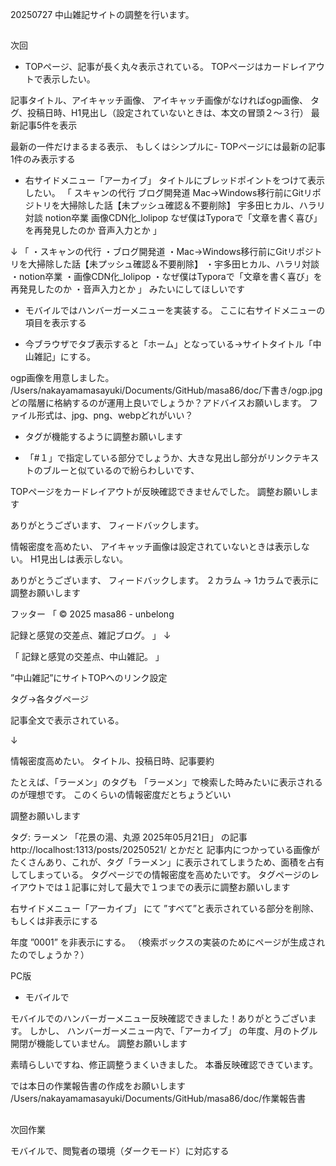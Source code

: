 20250727
中山雑記サイトの調整を行います。

## 
次回

- TOPページ、記事が長く丸々表示されている。
TOPページはカードレイアウトで表示したい。

記事タイトル、アイキャッチ画像、
アイキャッチ画像がなければogp画像、
タグ、投稿日時、H1見出し（設定されていないときは、本文の冒頭２〜３行）
最新記事5件を表示

最新の一件だけまるまる表示、
もしくはシンプルに- TOPページには最新の記事1件のみ表示する

- 右サイドメニュー「アーカイブ」
タイトルにブレッドポイントをつけて表示したい。
「
スキャンの代行
ブログ開発道
Mac→Windows移行前にGitリポジトリを大掃除した話【未プッシュ確認＆不要削除】
宇多田ヒカル、ハラリ対談
notion卒業
画像CDN化_lolipop
なぜ僕はTyporaで「文章を書く喜び」を再発見したのか
音声入力とか
」

↓
「
・スキャンの代行
・ブログ開発道
・Mac→Windows移行前にGitリポジトリを大掃除した話【未プッシュ確認＆不要削除】
・宇多田ヒカル、ハラリ対談
・notion卒業
・画像CDN化_lolipop
・なぜ僕はTyporaで「文章を書く喜び」を再発見したのか
・音声入力とか
」
みたいにしてほしいです

- モバイルではハンバーガーメニューを実装する。
ここに右サイドメニューの項目を表示する






- 今ブラウザでタブ表示すると「ホーム」となっている→サイトタイトル「中山雑記」にする。


ogp画像を用意しました。
/Users/nakayamamasayuki/Documents/GitHub/masa86/doc/下書き/ogp.jpg
どの階層に格納するのが運用上良いでしょうか？アドバイスお願いします。
ファイル形式は、jpg、png、webpどれがいい？

- タグが機能するように調整お願いします

- 「#１」で指定している部分でしょうか、大きな見出し部分がリンクテキストのブルーと似ているので紛らわしいです、


TOPページをカードレイアウトが反映確認できませんでした。
調整お願いします

ありがとうございます、
フィードバックします。

情報密度を高めたい、
アイキャッチ画像は設定されていないときは表示しない。
H1見出しは表示しない。

ありがとうございます、
フィードバックします。
２カラム
→
1カラムで表示に調整お願いします


フッター
「
© 2025 masa86 - unbelong

記録と感覚の交差点、雑記ブログ。
」
↓

「
記録と感覚の交差点、中山雑記。
」

”中山雑記”にサイトTOPへのリンク設定



タグ→各タグページ

記事全文で表示されている。

↓

情報密度高めたい。
タイトル、投稿日時、記事要約

たとえば、「ラーメン」のタグも
「ラーメン」で検索した時みたいに表示されるのが理想です。
このくらいの情報密度だとちょうどいい

調整お願いします


タグ: ラーメン
「花景の湯、丸源
2025年05月21日」
の記事
http://localhost:1313/posts/20250521/
とかだと
記事内につかっている画像がたくさんあり、これが、タグ「ラーメン」に表示されてしまうため、面積を占有してしまっている。
タグページでの情報密度を高めたいです。
タグページのレイアウトでは１記事に対して最大で１つまでの表示に調整お願いします


右サイドメニュー「アーカイブ」
にて
”すべて”と表示されている部分を削除、もしくは非表示にする

年度
”0001”
を非表示にする。
（検索ボックスの実装のためにページが生成されたのでしょうか？）


PC版
- モバイルで

モバイルでのハンバーガーメニュー反映確認できました！ありがとうございます。
しかし、
ハンバーガーメニュー内で、「アーカイブ」
の年度、月のトグル開閉が機能していません。
調整お願いします


素晴らしいですね、修正調整うまくいきました。
本番反映確認できています。

では本日の作業報告書の作成をお願いします
/Users/nakayamamasayuki/Documents/GitHub/masa86/doc/作業報告書


## 
次回作業

モバイルで、閲覧者の環境（ダークモード）に対応する